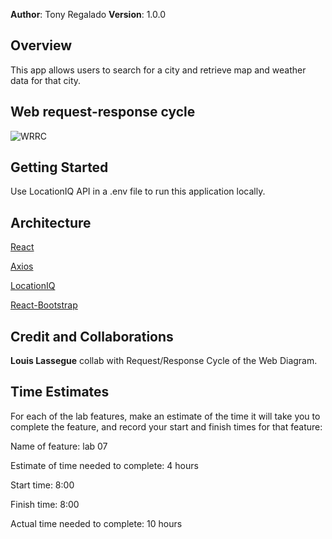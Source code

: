 **Author**: Tony Regalado
**Version**: 1.0.0

## Overview
This app allows users to search for a city and retrieve map and weather data for that city.

## Web request-response cycle

![WRRC](https://user-images.githubusercontent.com/70992980/113965796-e4164580-97e2-11eb-96c0-bfed6e7ef7b5.PNG)

## Getting Started
Use LocationIQ API in a .env file to run this application locally.

## Architecture
[React](https://reactjs.org/)

[Axios](https://www.npmjs.com/package/axios)

[LocationIQ](https://locationiq.com/)

[React-Bootstrap](https://react-bootstrap.github.io/)

## Credit and Collaborations
**Louis Lassegue** collab with Request/Response Cycle of the Web Diagram.

## Time Estimates
For each of the lab features, make an estimate of the time it will take you to complete the feature, and record your start and finish times for that feature:

Name of feature: lab 07

Estimate of time needed to complete: 4 hours

Start time: 8:00

Finish time: 8:00

Actual time needed to complete: 10 hours